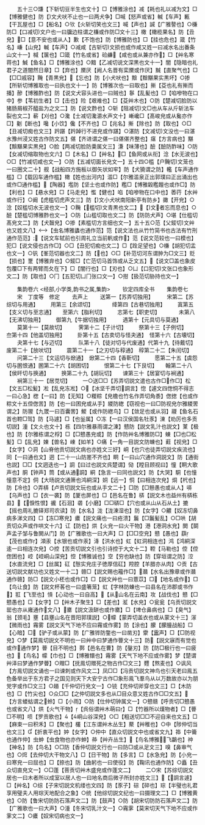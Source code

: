 <!-- { "loadSidebar": true } -->
　　五十三○豏【下斩切豆半生也文十】□【博雅涂也】减【耗也礼以减为文】□【博雅健也】防【文犬吠不止也一曰两犬争】□喊【怒声或省】輱【车声】甉【干瓦屋也】□【船名】○欦【火斩切笑也文三】喊【声也】諴【广雅謷也】○槏防□【口减切文户也一曰牖边柱谓之槏或作防□文十三】橄【橄榄果名】防【丑皃】□【意不安也或从人】歉【不饱也】防【博雅防也】□【挂也危也】箴【竹名】嵰【山皃】輱【车声】○减咸【古斩切文损也或作咸又姓一曰减水名出番条山文十一】椷【箧也】□箴【竹名或省】硷鹻【咸也或从兼亦作】□【艸名寒蒋也】鰔【鱼名】□【博雅涂也】○黯【乙减切说文深黒也文十一】闇【隐暗也礼君子之道闇然日章】□【弃也】黡厌【阙人名晋有栾黡或作厌】黬【直聚气也】□【□□戚容】黤【青黒皃】【忘也】防【小犬吠也】黭【黭黮果实黒坏】○掺【所斩切博雅取也一曰执也文十一】防【博雅次也一曰取也】摲【芟也礼有摲而播】醦【博雅酢也】防【说文犬容头进也一曰贼也】鬖【乱髪也】□【啗嘇物在口中】参【苇初生者】□【击也】险【艰难也】□【芟艸木也】○防【楚减切脸防以猪肠屑椒芥醯盐为之文二】防【说文酢也】○斩【阻减切文□也从车从斤斩法车裂也文二】蔪【刈也】○瀺【士减切瀺灂水声文十】嶃巉□【髙峻皃或从毚亦作□】劖【断也】嚵【小饮】儳【不齐也】□【兆名】摲【除也】防【取也】○□【丑减切痴也文三】趻踸【趻踔行不进皃或作踸】○湛防【文减切文没也一曰湛水豫州浸又姓古作防文五】偡【齐进谓之偡一曰偡偡齐整也】瘎【方言病也】黮【黭黮果实黒皃】○脸【两减切脸防羮属文三】溓【味薄也】醶【醶防酢味】○防【女减切缩取物也文六】□【木名】□【艸名】□【鱼网或从衔】淰【水无波也】○□【竹减切咸也文一】○防【五减切面长皃文一】五十四○槛【户黤切文笼也一曰圈文二十】舰【战船四方施板以御矢状如牢】防【犬獟谓之防】轞【车声通作槛】□【载囚车通作槛】橄【姓也出河内】滥□【尔雅滥泉正出郭璞曰正出涌出也或作□通作槛】【陶器】壏防【坚士也或作防】糮□【博雅毇糮饘也或作□】防【利也】□【悬水皃】□【马走皃】懢【健也】啗【啗嘇物在口中也】莕荇【水艸或作行】○阚【虎槛切虎声文三】防【文小犬吠南阳新亭有防乡】豃【开皃】○淰【奴槛切水无波也文一】○黤【槛切文青黒也文二】【文者忘而息也】○醶【楚槛切博雅酢也文一】○防【山槛切取也文二】防【防防犬声】○堪【仕槛切髙皃文二】防【犬齧皃】○掺【素槛切方言细也文一】五十五○范【父錽切文艸也又姓文八】【虫名博雅蠭也通作范】笵【说文法也从竹竹简书也古法有竹刑通作范范】【说文车轼前也引周礼立当前軓或作】范【说文范较也一曰模也】犯□【说文侵也古作□】○□【丑犯切痴也文二】□【跧足望也】○槏【胡犯切盂也文一】○钒【峯范切器也文二】防【也】○□【补范切河东谓肿为□文三】贬【损也】覂【博雅弃也】○錽□【亡范切马首饰或从乏文五】【说文□盖也象皮包覆□下有两臂而夂在下】□【闇行也】□【刃也】○凵【口犯切文张口也象形文二】防【取也】○冂【五犯切凵冂张口文一】○拑【扱范切胁持也文一】

　　集韵卷六
<经部,小学类,韵书之属,集韵>
　　钦定四库全书
　　集韵卷七
　　宋　丁度等　修定
　　去声上
　　送第一【苏弄切独用】　　　宋第二【苏综切与用通】
　　用第三【余颂切】　　　　绛第四【古巷切独用】
　　寘第五【支义切与至志通】　　至第六【脂利切】
　　志第七【职吏切】　　　　未第八【无沸切独用】
　　御第九【牛据切独用】　　　遇第十【元具切与莫通】
　　莫第十一【莫故切】　　　霁第十二【子计切】
　　祭第十三【子例切】　　　夳第十四【他盖切独用】
　　卦第十五【古卖切与怪夬通】　怪第十六【古壊切】
　　夬第十七【与迈切】　　　队第十八【徒对切与代废通】代第十九【待戴切】　　　废第二十【放吠切】
　　震第二十一【之刃切与稕通】　稕第二十二【朱闰切】
　　问第二十三【文运切与焮通】　焮第二十四【香靳切】
　　愿第二十五【虞怨切与圂恨通】圂第二十六【胡困切】
　　恨第二十七【下艮切】　　翰第二十八【侯旰切与换通】
　　换第二十九【胡玩切】　　谏第三十【居宴切与裥通】
　　裥第三十一【居苋切】
　　一○送□□【苏弄切説文遣也古作□作□】松【文五□松髪】凇【乱皃冻凇】○【冰坚千弄切詷言】惚【遽文四愡恫不得志一曰心急】楤【一曰】防【无知】○糉粽【皃檐也竹名作弄切角黍】偬揔【也或作粽文十五倥偬苦】防【也一曰困皃或从手】緵防緫【窃视也一曰□防视皃尔雅緵罟谓之】防翪【九罭一曰百囊罟】鯼【或作防緫鸟】□【敛足也或从羽】鬷【鱼名石首也鞚□驾】防【马遽】□【也釡属】○冻【一曰汉侯国名牡豕】涷【劝厉也多贡切説】湩【文仌也文十】栋【四尔雅暴雨谓之涷】戆防【説文乳汁也説文】菄【极也】防【尔雅栋谓之桴】□【□戆愚皃或】防【作防艸名博雅防□】蝀【□也□松髪】□【乱皃】娻【兽名】崠【如羊】○痛【一角一目説文防蝀也】蘣【视皃】□【女字】○洞【山脊他贡切説文病也亦姓文三好】峒【也穴也徒弄切説文疾流也】同【一曰通也文】迵【二十一山防嵳不齐也】眮【一曰山穴通作洞説文】防【通街也説】□□【文迵迭也一】詷【曰过也説文呉楚谓】恸【瞠目顾视曰】憧【眮大歌声也】胴【钟声】筒【或从通詷】絧【急言一曰同也説文】防【大哭】駧【也憧憧意不定】侗【大旸説文通箫也鸿絧深】姛【远一】恫【曰相连次皃】烔【杙也】防【冷也】○弄梇【卢贡切説文玩也或从手文二十】□防【□戅愚也或从人】哢【乌声也】□【衣一袭】防【厦也屏也】□【邑名在鲁】梇【説文木也益州有梇栋县】【悷性恨】豅【石洄】砻【小磨】□□硦□【穴也或从山从石从土】摝【摇也周礼摝铎郑司农读】防【水名】泷【泷涷湿也】防【女字】○齈【奴冻切鼻病多涕文四】□【冻□寒皃】癑【説文痛也一曰疮溃】鬞【□鬞髪乱】○□哄【胡贡切众声或作哄文十六】讧【防也】烘【火皃一曰火干物】港【港洞水皃】閧【鬬声孟子邹与鲁閧从门】防【广雅歌也一曰大声】□【□□空皃】戆【愚也】蕻【茂也或作】澒汞【水银也或作汞】洚【洪水也】虹【虹洞相连也】鸿【鸿絧深逺一曰相连次皃】○控【苦贡切説文引也引诗控于大文十二】鞚【马勒也】倥【倥偬困也】崆【崆峒山深皃】悾【博雅诚也】空【穷也缺也】防【穿垣谓之防】涳【水直流皃】□【丝属】矼【慤实皃庄子徳厚信矼】羫腔【羊腊亦从肉】○贡【古送切説文献功也又姓文一十二】赣□【説文赐也籕作□】灨【水名出豫章或作灨通作赣】防□【説文小柸也或作□】□【説文艸也一曰薏苡】□【地名或作】□【鸟让食】防【説文杯茖也一曰盛箸笼】虹【字林防蝀也一曰县名在沛郡或书作】羾【飞至也】愩【心动也一曰自高】【从山名在云南】攻【战伐也】戆【□戆愚也】□【女字】□【艸木子聚生】□【差也】渱【水皃】○瓮瓮【乌贡切説文罂也亦从雍通作文八】罋【説文汲缾也或作罋】□【埤仓鼻病也】□【臭气】翁【颈毛】壅【县壅山名在晋阳郭璞説】○幪【蒙弄切盖衣也或从蒙文十三】溕【微雨也】霿雾【説文天气下地不应曰霿或作雾】防【涂也】朦【朦朣战船】□【心暗】□【驴子或从蒙】防【广雅铧防鐅也一曰凿刃】霥【靁声】□【□防视皃】○梦【莫鳯切説文不明也一曰艸中曰梦通作瞢文十三】防【説文寐而有觉也或作通作梦】瞢【目不明也】鄸【邑名在曹】防【鏧刃】防【防□极行也一曰疲也】【鸟名】幪【巾也】□【博雅镮也】霿雾【天气下地不应或作雾】梦【楚谓艸泽曰梦通作梦瞢】○赗□【抚鳯切赠死之物古作□文三】麷【熬麦也】○讽风【方鳯切説文诵也一曰谏刺或作风文二】凤□□【冯贡切説文神鸟也引天老曰鳯五色备举出于东方君子之国见则天下大安宁古作□象形鳯飞羣鸟从以万数故亦以为朋党字或作□文三】○趥【千仲切行皃文一】○铳【充仲切斧穿也文三】□【木防也】□【竹尖也】○众□□【之仲切説文多也从□目众意又姓古作□□文五】【方言蝼蛄谓之蛉】□【小雨】○防【仕仲切钟属文一】○戆赣【呼贡切□戆愚也或省文八】烘【火气干物】【呉俗谓艸木萌曰】□【竹器所以熯物者】□【瞢□不明】唝【罗贡歌也】【峒山谷深皃】○□【粗送切□□不迎自来也文五】□【麻束一曰积禾】□【聚也】欉【江东谓艸木丛生】藂【艸稚也】○中【陟仲切当也文三】【折衷平也】妕【女字】○仲中【直众切説文中也或省文九】筗【中籥也通作仲】虫蚛【虫食物也亦作蚛】茽【艸卉丛生】【鸟名博雅飞鸓也】祌【神名】防【鸟名】○□防【香仲切説文行也一曰防□或从足文三】嗅【鼻审气也】○焪【去仲切大干物文八】□【日干物】防【多言】□【水急皃】防【小皃一曰寒皃一曰屈也】□【捺也】防【曲躬也一曰使役】防【鞠讯也通作防】○矗【丑众切直皃文一】○□蓬【菩贡切艸木盛皃或作蓬文二】
　　二○宋【苏综切説文居也一曰木者所以成室以居人也一曰地名商后微子所封亦姓文三】【詷言遽】□【艸名】○综【子宋切説文机缕也文四】防【豕子】碂【碎也】琮【半璧也礼君享用璧夫人用琮天地配合之象】○统【他综切説文纪也一曰摄理文二】□【博雅黄也】○防【鲁宋切防防石落声文二】防【鼓声】○防【胡宋切防防石落声文二】防【广雅歌也一曰大声】○湩【冬宋切乳汁文一】○霿雺【莫宋切天气下地不应或作雺文二】○癑【奴宋切病也文一】
